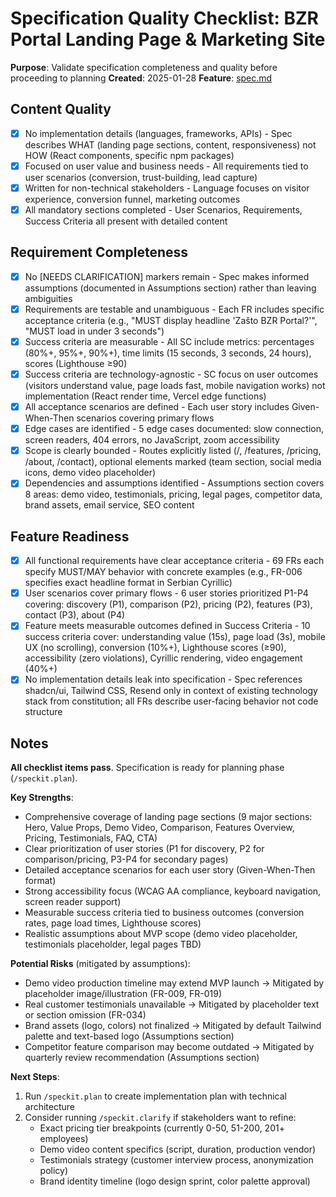 # Specification Quality Checklist: BZR Portal Landing Page & Marketing Site

**Purpose**: Validate specification completeness and quality before proceeding to planning
**Created**: 2025-01-28
**Feature**: [spec.md](../spec.md)

## Content Quality

- [x] No implementation details (languages, frameworks, APIs) - Spec describes WHAT (landing page sections, content, responsiveness) not HOW (React components, specific npm packages)
- [x] Focused on user value and business needs - All requirements tied to user scenarios (conversion, trust-building, lead capture)
- [x] Written for non-technical stakeholders - Language focuses on visitor experience, conversion funnel, marketing outcomes
- [x] All mandatory sections completed - User Scenarios, Requirements, Success Criteria all present with detailed content

## Requirement Completeness

- [x] No [NEEDS CLARIFICATION] markers remain - Spec makes informed assumptions (documented in Assumptions section) rather than leaving ambiguities
- [x] Requirements are testable and unambiguous - Each FR includes specific acceptance criteria (e.g., "MUST display headline 'Zašto BZR Portal?'", "MUST load in under 3 seconds")
- [x] Success criteria are measurable - All SC include metrics: percentages (80%+, 95%+, 90%+), time limits (15 seconds, 3 seconds, 24 hours), scores (Lighthouse ≥90)
- [x] Success criteria are technology-agnostic - SC focus on user outcomes (visitors understand value, page loads fast, mobile navigation works) not implementation (React render time, Vercel edge functions)
- [x] All acceptance scenarios are defined - Each user story includes Given-When-Then scenarios covering primary flows
- [x] Edge cases are identified - 5 edge cases documented: slow connection, screen readers, 404 errors, no JavaScript, zoom accessibility
- [x] Scope is clearly bounded - Routes explicitly listed (/, /features, /pricing, /about, /contact), optional elements marked (team section, social media icons, demo video placeholder)
- [x] Dependencies and assumptions identified - Assumptions section covers 8 areas: demo video, testimonials, pricing, legal pages, competitor data, brand assets, email service, SEO content

## Feature Readiness

- [x] All functional requirements have clear acceptance criteria - 69 FRs each specify MUST/MAY behavior with concrete examples (e.g., FR-006 specifies exact headline format in Serbian Cyrillic)
- [x] User scenarios cover primary flows - 6 user stories prioritized P1-P4 covering: discovery (P1), comparison (P2), pricing (P2), features (P3), contact (P3), about (P4)
- [x] Feature meets measurable outcomes defined in Success Criteria - 10 success criteria cover: understanding value (15s), page load (3s), mobile UX (no scrolling), conversion (10%+), Lighthouse scores (≥90), accessibility (zero violations), Cyrillic rendering, video engagement (40%+)
- [x] No implementation details leak into specification - Spec references shadcn/ui, Tailwind CSS, Resend only in context of existing technology stack from constitution; all FRs describe user-facing behavior not code structure

## Notes

**All checklist items pass**. Specification is ready for planning phase (`/speckit.plan`).

**Key Strengths**:
- Comprehensive coverage of landing page sections (9 major sections: Hero, Value Props, Demo Video, Comparison, Features Overview, Pricing, Testimonials, FAQ, CTA)
- Clear prioritization of user stories (P1 for discovery, P2 for comparison/pricing, P3-P4 for secondary pages)
- Detailed acceptance scenarios for each user story (Given-When-Then format)
- Strong accessibility focus (WCAG AA compliance, keyboard navigation, screen reader support)
- Measurable success criteria tied to business outcomes (conversion rates, page load times, Lighthouse scores)
- Realistic assumptions about MVP scope (demo video placeholder, testimonials placeholder, legal pages TBD)

**Potential Risks** (mitigated by assumptions):
- Demo video production timeline may extend MVP launch → Mitigated by placeholder image/illustration (FR-009, FR-019)
- Real customer testimonials unavailable → Mitigated by placeholder text or section omission (FR-034)
- Brand assets (logo, colors) not finalized → Mitigated by default Tailwind palette and text-based logo (Assumptions section)
- Competitor feature comparison may become outdated → Mitigated by quarterly review recommendation (Assumptions section)

**Next Steps**:
1. Run `/speckit.plan` to create implementation plan with technical architecture
2. Consider running `/speckit.clarify` if stakeholders want to refine:
   - Exact pricing tier breakpoints (currently 0-50, 51-200, 201+ employees)
   - Demo video content specifics (script, duration, production vendor)
   - Testimonials strategy (customer interview process, anonymization policy)
   - Brand identity timeline (logo design sprint, color palette approval)

